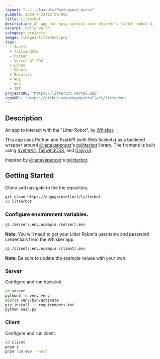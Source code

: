 ```yaml
---
layout: "../../layouts/PostLayout.astro"
pubDate: 2024-4-22T12:00:00Z
title: Litterbot
description: An app for easy control over whisker's litter robot 4.
excerpt: hello world
category: projects
image: /images/litterbot.png
tags:
  - Svelte
  - TailwindCSS
  - Python
  - Vercel AI SDK
  - Linux
  - Ubuntu
  - Robotics
  - API
  - Web
  - IOT
projectURL: "https://litterbot.vercel.app"
repoURL: "https://github.com/engageintellect/litterbot"
---
```


## Description

An app to interact with the "Litter Robot", by [Whisker](https://www.litter-robot.com/litter-robot-4.html).

This app uses Python and FastAPI (with Web Sockets) as a backend wrapper around [@natekspencer](https://github.com/natekspencer)'s [pylitterbot](https://github.com/natekspencer/pylitterbot) library. The frontend is built using [SvelteKit](https://kit.svelte.dev/), [TailwindCSS](https://tailwindcss.com), and [DaisyUI](https://daisyui.com).

Inspired by [@natekspencer](https://github.com/natekspencer)'s [pylitterbot](https://github.com/natekspencer/pylitterbot).

## Getting Started

Clone and navigate to the the repository.

```bash
git clone https://engageintellect/litterbot
cd litterbot
```

### Configure environment variables.

```bash
cp /server/.env.example /server/.env
```

**Note:** You will need to get your Litter Robot's username and password credentials from the Whisker app.

```bash
cp /client/.env.example /client/.env
```

**Note:** Be sure to update the example values with your own.

### Server

Configure and run backend.

```bash
cd server
python3 -m venv venv
source venv/bin/activate
pip install -r requirements.txt
python main.py
```

### Client

Configure and run client.

```bash
cd client
pnpm i
pnpm run dev --host
```
